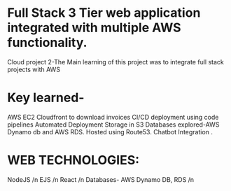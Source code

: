 # Full Stack 3 Tier web application integrated with multiple AWS functionality.
Cloud project 2-The Main learning of this project was to integrate full stack projects with AWS
# Key learned-
AWS EC2
Cloudfront to download invoices
CI/CD deployment using code pipelines 
Automated Deployment 
Storage in S3
Databases explored-AWS Dynamo db and AWS RDS.
Hosted using Route53.
Chatbot Integration .
# WEB TECHNOLOGIES:
 NodeJS /n
 EJS /n
 React /n
 Databases- AWS Dynamo DB, RDS /n
 
 
 




